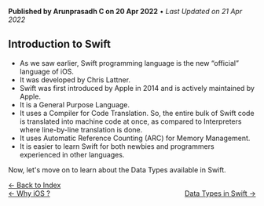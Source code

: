 **Published by Arunprasadh C on 20 Apr 2022** • *Last Updated on 21 Apr 2022*

## Introduction to Swift
- As we saw earlier, Swift programming language is the new “official” language of iOS. 
- It was developed by Chris Lattner.
- Swift was first introduced by Apple in 2014 and is actively maintained by Apple.  
- It is a General Purpose Language. 
- It uses a Compiler for Code Translation. So, the entire bulk of Swift code is translated into machine code at once, as compared to Interpreters where line-by-line translation is done.
- It uses Automatic Reference Counting (ARC) for Memory Management. 
- It is easier to learn Swift for both newbies and programmers experienced in other languages.

Now, let's move on to learn about the Data Types available in Swift.

<a href="https://techinessoverloaded.github.io/iOSAppDevBasics/index.html">&larr; Back to Index</a>
<br>
<span style="float: left">
<a href="https://techinessoverloaded.github.io/iOSAppDevBasics/whyios.html">&larr; Why iOS ?</a>
</span>
<span style="float: right">
<a href="https://techinessoverloaded.github.io/iOSAppDevBasics/.html">Data Types in Swift &rarr;</a>
</span>
